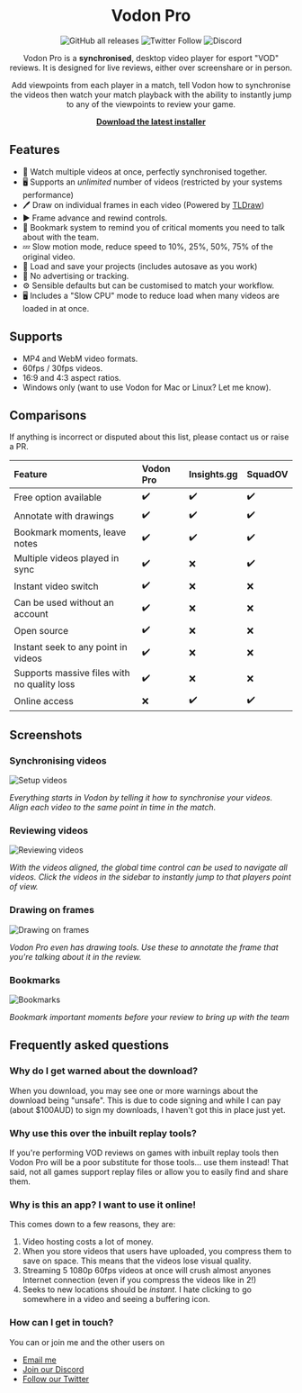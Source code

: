 <div align="center">

# Vodon Pro

![GitHub all releases](https://img.shields.io/github/downloads/Rodeoclash/vodon-pro/total?style=flat-square)
![Twitter Follow](https://img.shields.io/twitter/follow/GgVodon?style=social)
![Discord](https://img.shields.io/discord/908876087747022919)

Vodon Pro is a **synchronised**, desktop video player for esport "VOD" reviews. It is designed for live reviews, either over screenshare or in person.

Add viewpoints from each player in a match, tell Vodon how to synchronise the videos then watch your match playback with the ability to instantly jump to any of the viewpoints to review your game.

**[Download the latest installer](https://github.com/Rodeoclash/vodon-pro/releases/download/v1.7.5/VodonPro-Setup-1.7.5.exe)**

</div>

## Features

- 🎥 Watch multiple videos at once, perfectly synchronised together.
- 🖥️ Supports an _unlimited_ number of videos (restricted by your systems performance)
- 🖊 Draw on individual frames in each video (Powered by [TLDraw](https://github.com/tldraw/tldraw))
- ▶ Frame advance and rewind controls.
- 🔖 Bookmark system to remind you of critical moments you need to talk about with the team.
- 💤 Slow motion mode, reduce speed to 10%, 25%, 50%, 75% of the original video.
- 💾 Load and save your projects (includes autosave as you work)
- 👀 No advertising or tracking.
- ⚙️ Sensible defaults but can be customised to match your workflow.
- 🖥 Includes a "Slow CPU" mode to reduce load when many videos are loaded in at once.

## Supports

- MP4 and WebM video formats.
- 60fps / 30fps videos.
- 16:9 and 4:3 aspect ratios.
- Windows only (want to use Vodon for Mac or Linux? Let me know).

## Comparisons

If anything is incorrect or disputed about this list, please contact us or raise a PR.

| Feature                                     | Vodon Pro | Insights.gg | SquadOV |
| :------------------------------------------ | :-------- | :---------- | :------ |
| Free option available                       | ✔️        | ✔️          | ✔️      |
| Annotate with drawings                      | ✔️        | ✔️          | ✔️      |
| Bookmark moments, leave notes               | ✔️        | ✔️          | ✔️      |
| Multiple videos played in sync              | ✔️        | ❌          | ✔️      |
| Instant video switch                        | ✔️        | ❌          | ❌      |
| Can be used without an account              | ✔️        | ❌          | ❌      |
| Open source                                 | ✔️        | ❌          | ❌      |
| Instant seek to any point in videos         | ✔️        | ❌          | ❌      |
| Supports massive files with no quality loss | ✔️        | ❌          | ❌      |
| Online access                               | ❌        | ✔️          | ✔️      |

## Screenshots

### Synchronising videos

![Setup videos](https://raw.githubusercontent.com/Rodeoclash/vodon-pro/main/screenshots/setup.png)

_Everything starts in Vodon by telling it how to synchronise your videos. Align each video to the same point in time in the match._

### Reviewing videos

![Reviewing videos](https://raw.githubusercontent.com/Rodeoclash/vodon-pro/main/screenshots/review.png)

_With the videos aligned, the global time control can be used to navigate all videos. Click the videos in the sidebar to instantly jump to that players point of view._

### Drawing on frames

![Drawing on frames](https://raw.githubusercontent.com/Rodeoclash/vodon-pro/main/screenshots/drawing.png)

_Vodon Pro even has drawing tools. Use these to annotate the frame that you're talking about it in the review._

### Bookmarks

![Bookmarks](https://raw.githubusercontent.com/Rodeoclash/vodon-pro/main/screenshots/bookmarks.png)

_Bookmark important moments before your review to bring up with the team_

## Frequently asked questions

### Why do I get warned about the download?

When you download, you may see one or more warnings about the download being "unsafe". This is due to code signing and while I can pay (about $100AUD) to sign my downloads, I haven't got this in place just yet.

### Why use this over the inbuilt replay tools?

If you're performing VOD reviews on games with inbuilt replay tools then Vodon Pro will be a poor substitute for those tools... use them instead! That said, not all games support replay files or allow you to easily find and share them.

### Why is this an app? I want to use it online!

This comes down to a few reasons, they are:

1. Video hosting costs a lot of money.
2. When you store videos that users have uploaded, you compress them to save on space. This means that the videos lose visual quality.
3. Streaming 5 1080p 60fps videos at once will crush almost anyones Internet connection (even if you compress the videos like in 2!)
4. Seeks to new locations should be _instant_. I hate clicking to go somewhere in a video and seeing a buffering icon.

### How can I get in touch?

You can or join me and the other users on

- [Email me](mailto:sam@vodon.gg)
- [Join our Discord](https://discord.gg/EaJdhHtZEk)
- [Follow our Twitter](https://twitter.com/GgVodon)
